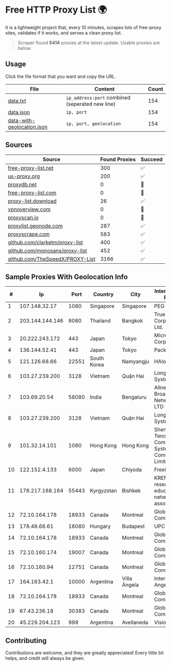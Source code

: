 
# Free HTTP Proxy List 🌍

It is a lightweight project that, every 10 minutes, scrapes lots of free-proxy sites, validates if it works, and serves a clean proxy list.


> Scraper found **5414** proxies at the latest update. Usable proxies are below.

## Usage

Click the file format that you want and copy the URL.


|File|Content|Count|
|----|-------|-----|
|[data.txt](https://raw.githubusercontent.com/themiralay/Proxy-List-World/master/data.txt)|`ip_address:port` combined (seperated new line)|154|
|[data.json](https://raw.githubusercontent.com/themiralay/Proxy-List-World/master/data.json)|`ip, port`|154|
|[data-with-geolocation.json](https://raw.githubusercontent.com/themiralay/Proxy-List-World/master/data-with-geolocation.json)|`ip, port, geolocation`|154|

## Sources

|Source|Found Proxies|Succeed|
|------|-------------|-------|
|[free-proxy-list.net](https://free-proxy-list.net)|300|✅|
|[us-proxy.org](https://www.us-proxy.org)|200|✅|
|[proxydb.net](http://proxydb.net)|0|🚫|
|[free-proxy-list.com](https://free-proxy-list.com/?page=&port=&type%5B%5D=http&type%5B%5D=https&up_time=0&search=Search)|0|🚫|
|[proxy-list.download](https://www.proxy-list.download/HTTP)|26|✅|
|[vpnoverview.com](https://vpnoverview.com/privacy/anonymous-browsing/free-proxy-servers)|0|🚫|
|[proxyscan.io](https://www.proxyscan.io)|0|🚫|
|[proxylist.geonode.com](https://proxylist.geonode.com/api/proxy-list?limit=300&page=1&sort_by=lastChecked&sort_type=desc&protocols=http,https)|287|✅|
|[proxyscrape.com](https://api.proxyscrape.com/v2/?request=displayproxies&protocol=http&timeout=10000&country=all&ssl=all&anonymity=all)|583|✅|
|[github.com/clarketm/proxy-list](https://raw.githubusercontent.com/clarketm/proxy-list/master/proxy-list-raw.txt)|400|✅|
|[github.com/monosans/proxy-list](https://raw.githubusercontent.com/monosans/proxy-list/main/proxies/http.txt)|452|✅|
|[github.com/TheSpeedX/PROXY-List](https://raw.githubusercontent.com/TheSpeedX/PROXY-List/master/http.txt)|3166|✅|


## Sample Proxies With Geolocation Info

|#|Ip|Port|Country|City|Internet Service Provider|
|-|--|----|-------|----|-------------------------|
|1|107.148.32.17|1080|Singapore|Singapore|PEG TECH INC|
|2|203.144.144.146|8080|Thailand|Bangkok|True Internet Corporation CO. Ltd.|
|3|20.222.243.172|443|Japan|Tokyo|Microsoft Corporation|
|4|136.144.52.41|443|Japan|Tokyo|Packet Host, Inc.|
|5|121.126.68.66|22551|South Korea|Namyangju|HAIonNet|
|6|103.27.239.200|3128|Vietnam|Quận Hai|Long Van System Solution|
|7|103.69.20.54|58080|India|Bengaluru|Allnet Broadband Network PVT LTD|
|8|103.27.239.200|3128|Vietnam|Quận Hai|Long Van System Solution|
|9|101.32.14.101|1080|Hong Kong|Hong Kong|Shenzhen Tencent Computer Systems Company Limited|
|10|122.152.4.133|6000|Japan|Chiyoda|FreeBit Co., Ltd.|
|11|178.217.168.164|55443|Kyrgyzstan|Bishkek|KRENA - Kyrgyz research and education network association|
|12|72.10.164.178|18933|Canada|Montreal|GloboTech Communications|
|13|178.48.68.61|18080|Hungary|Budapest|UPC|
|14|72.10.164.178|18933|Canada|Montreal|GloboTech Communications|
|15|72.10.160.174|19007|Canada|Montreal|GloboTech Communications|
|16|72.10.160.94|12751|Canada|Montreal|GloboTech Communications|
|17|164.163.42.1|10000|Argentina|Villa Ángela|Interret Villa Angela SRL|
|18|72.10.164.178|18933|Canada|Montreal|GloboTech Communications|
|19|67.43.236.18|30383|Canada|Montreal|GloboTech Communications|
|20|45.229.204.123|999|Argentina|Avellaneda|Visio RED SRL|



## Contributing

Contributions are welcome, and they are greatly appreciated! Every
little bit helps, and credit will always be given.

